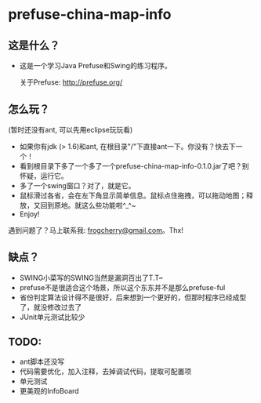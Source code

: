 prefuse-china-map-info
=======================================

这是什么？
---------------------------

* 这是一个学习Java Prefuse和Swing的练习程序。
     
     关于Prefuse: http://prefuse.org/

怎么玩？
---------------------------

(暂时还没有ant, 可以先用eclipse玩玩看)

* 如果你有jdk (> 1.6)和ant, 在根目录"/"下直接ant一下。你没有？快去下一个！
* 看到根目录下多了一个多了一个prefuse-china-map-info-0.1.0.jar了吧？别怀疑，运行它。
* 多了一个swing窗口？对了，就是它。
* 鼠标滑过各省，会在左下角显示简单信息。鼠标点住拖拽，可以拖动地图；释放，又回到原地。就这么些功能啦^_^~
* Enjoy!

遇到问题了？马上联系我: frogcherry@gmail.com。Thx!

缺点？
---------------------------

* SWING小菜写的SWING当然是漏洞百出了T.T~
* prefuse不是很适合这个场景，所以这个东东并不是那么prefuse-ful
* 省份判定算法设计得不是很好，后来想到一个更好的，但那时程序已经成型了，就没修改过去了
* JUnit单元测试比较少

TODO:
---------------------------

* ant脚本还没写
* 代码需要优化，加入注释，去掉调试代码，提取可配置项
* 单元测试
* 更美观的InfoBoard
